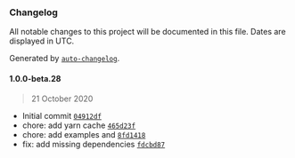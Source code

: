 ### Changelog

All notable changes to this project will be documented in this file. Dates are displayed in UTC.

Generated by [`auto-changelog`](https://github.com/CookPete/auto-changelog).

#### 1.0.0-beta.28

> 21 October 2020

-   Initial commit [`04912df`](https://github.com/protokol/examples/commit/04912df3c2cdc5fb07fc5284eb196a59c395c915)
-   chore: add yarn cache [`465d23f`](https://github.com/protokol/examples/commit/465d23fcd1f8650a895b381d3723133c5a52172d)
-   chore: add examples and [`8fd1418`](https://github.com/protokol/examples/commit/8fd14183d51c4c06af033da85b8c7ef1ef26e3cc)
-   fix: add missing dependencies [`fdcbd87`](https://github.com/protokol/examples/commit/fdcbd878d3ef7b210b79d690d503bd74d56fe9aa)
